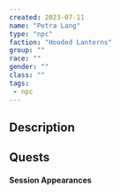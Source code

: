 ```yaml
---
created: 2023-07-11
name: "Petra Lang"
type: "npc"
faction: "Hooded Lanterns"
group: ""
race: ""
gender: ""
class: ""
tags:
 - npc
---
```

## Description


## Quests
<!-- QueryToSerialize: TASK FROM "DND - Drakkenheim/Quests" WHERE !completed AND contains(outlinks, [[Petra Lang]]) -->

#### Session Appearances
<!-- QueryToSerialize: LIST FROM [[Petra Lang]] WHERE file.folder = "DND - Drakkenheim/Sessions" -->



